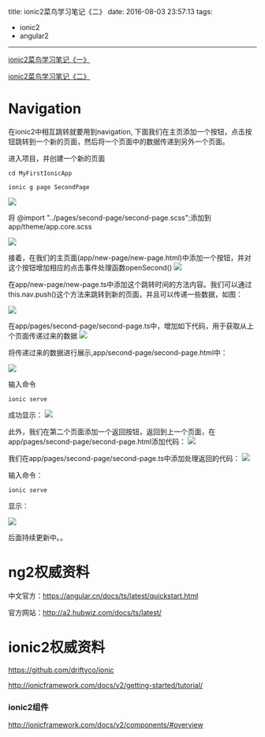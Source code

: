 title: ionic2菜鸟学习笔记《二》
date: 2016-08-03 23:57:13
tags:
  - ionic2
  - angular2
---

[ionic2菜鸟学习笔记《一》](http://meiminjun.github.io/2016/08/01/ionic2%E5%AD%A6%E4%B9%A0%E7%AC%94%E8%AE%B0/)

[ionic2菜鸟学习笔记《二》](http://meiminjun.github.io/2016/08/03/ionic2%E5%AD%A6%E4%B9%A0%E7%AC%94%E8%AE%B0%E3%80%8A%E4%BA%8C%E3%80%8B/)

# Navigation

在ionic2中相互跳转就要用到navigation,
下面我们在主页添加一个按钮，点击按钮跳转到一个新的页面，然后将一个页面中的数据传递到另外一个页面。

进入项目，并创建一个新的页面
```
cd MyFirstIonicApp

ionic g page SecondPage
```

![](http://ww2.sinaimg.cn/large/69a9ed59gw1f6gxeqo0s3j20hp052gmb.jpg)

将 @import "../pages/second-page/second-page.scss";添加到app/theme/app.core.scss

![](http://ww1.sinaimg.cn/large/69a9ed59gw1f6gylsrhlmj20ci04ut98.jpg)

接着，在我们的主页面(app/new-page/new-page.html)中添加一个按钮，并对这个按钮增加相应的点击事件处理函数openSecond()
![](http://ww4.sinaimg.cn/large/69a9ed59gw1f6gzb3mod8j20ds07ct9m.jpg)

在app/new-page/new-page.ts中添加这个跳转时间的方法内容。我们可以通过
this.nav.push()这个方法来跳转到新的页面，并且可以传递一些数据，如图：

![](http://ww3.sinaimg.cn/large/69a9ed59gw1f6gzfbqyoxj20l50k6tdz.jpg)

在app/pages/second-page/second-page.ts中，增加如下代码，用于获取从上个页面传递过来的数据
![](http://ww4.sinaimg.cn/large/69a9ed59gw1f6gzh6uds1j20ix0dyn05.jpg)

将传递过来的数据进行展示,app/second-page/second-page.html中：

![](http://ww1.sinaimg.cn/large/69a9ed59gw1f6gzhn130gj207u05m0sy.jpg)

输入命令
```
ionic serve
```

成功显示：
![](http://ww1.sinaimg.cn/large/69a9ed59gw1f6gzvxds6kg20db0flwgx.gif)


此外，我们在第二个页面添加一个返回按钮，返回到上一个页面，在app/pages/second-page/second-page.html添加代码：
![](http://ww3.sinaimg.cn/large/69a9ed59gw1f6h01juoqrj20f406y0te.jpg)

我们在app/pages/second-page/second-page.ts中添加处理返回的代码：
![](http://ww4.sinaimg.cn/large/69a9ed59gw1f6h048aw5sj20al07t0th.jpg)

输入命令：
```
ionic serve
```

显示：

![](http://ww1.sinaimg.cn/large/69a9ed59gw1f6h080yd17g20db0dn0ze.gif)

后面持续更新中。。

# ng2权威资料

中文官方：https://angular.cn/docs/ts/latest/quickstart.html

官方网站：http://a2.hubwiz.com/docs/ts/latest/

# ionic2权威资料

https://github.com/driftyco/ionic

http://ionicframework.com/docs/v2/getting-started/tutorial/

### ionic2组件

http://ionicframework.com/docs/v2/components/#overview
